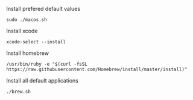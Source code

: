 Install prefered default values
```
sudo ./macos.sh
```

Install xcode
```
xcode-select --install
```

Install homebrew
```
/usr/bin/ruby -e "$(curl -fsSL https://raw.githubusercontent.com/Homebrew/install/master/install)"
```

Install all default applications
```
./brew.sh

```


